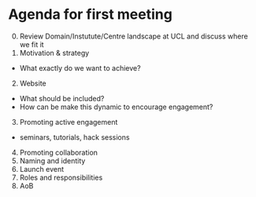# Agenda for first meeting

0. Review Domain/Instutute/Centre landscape at UCL and discuss where we fit it
1. Motivation & strategy
  * What exactly do we want to achieve?
2. Website
  * What should be included?
  * How can be make this dynamic to encourage engagement?
3. Promoting active engagement
  * seminars, tutorials, hack sessions
4. Promoting collaboration
5. Naming and identity
6. Launch event
7. Roles and responsibilities
8. AoB

